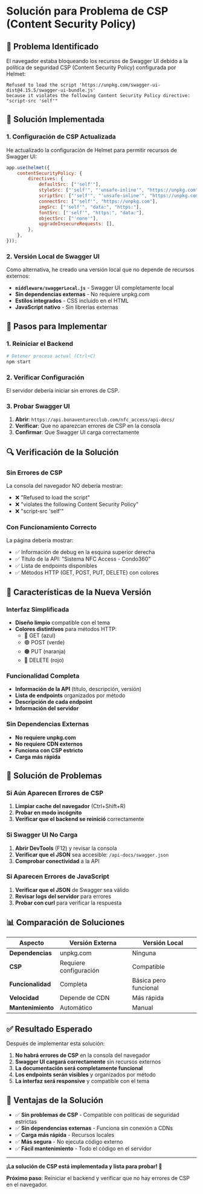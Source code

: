 # Solución para Problema de CSP (Content Security Policy)

## 🎯 Problema Identificado

El navegador estaba bloqueando los recursos de Swagger UI debido a la política de seguridad CSP (Content Security Policy) configurada por Helmet:

```
Refused to load the script 'https://unpkg.com/swagger-ui-dist@4.15.5/swagger-ui-bundle.js' 
because it violates the following Content Security Policy directive: "script-src 'self'"
```

## 🔧 Solución Implementada

### 1. Configuración de CSP Actualizada

He actualizado la configuración de Helmet para permitir recursos de Swagger UI:

```javascript
app.use(helmet({
    contentSecurityPolicy: {
        directives: {
            defaultSrc: ["'self'"],
            styleSrc: ["'self'", "'unsafe-inline'", "https://unpkg.com"],
            scriptSrc: ["'self'", "'unsafe-inline'", "https://unpkg.com"],
            connectSrc: ["'self'", "https://unpkg.com"],
            imgSrc: ["'self'", "data:", "https:"],
            fontSrc: ["'self'", "https:", "data:"],
            objectSrc: ["'none'"],
            upgradeInsecureRequests: [],
        },
    },
}));
```

### 2. Versión Local de Swagger UI

Como alternativa, he creado una versión local que no depende de recursos externos:

- **`middleware/swaggerLocal.js`** - Swagger UI completamente local
- **Sin dependencias externas** - No requiere unpkg.com
- **Estilos integrados** - CSS incluido en el HTML
- **JavaScript nativo** - Sin librerías externas

## 🚀 Pasos para Implementar

### 1. Reiniciar el Backend

```bash
# Detener proceso actual (Ctrl+C)
npm start
```

### 2. Verificar Configuración

El servidor debería iniciar sin errores de CSP.

### 3. Probar Swagger UI

1. **Abrir**: `https://api.bonaventurecclub.com/nfc_access/api-docs/`
2. **Verificar**: Que no aparezcan errores de CSP en la consola
3. **Confirmar**: Que Swagger UI carga correctamente

## 🔍 Verificación de la Solución

### Sin Errores de CSP

La consola del navegador NO debería mostrar:
- ❌ "Refused to load the script"
- ❌ "violates the following Content Security Policy"
- ❌ "script-src 'self'"

### Con Funcionamiento Correcto

La página debería mostrar:
- ✅ Información de debug en la esquina superior derecha
- ✅ Título de la API: "Sistema NFC Access - Condo360"
- ✅ Lista de endpoints disponibles
- ✅ Métodos HTTP (GET, POST, PUT, DELETE) con colores

## 🎨 Características de la Nueva Versión

### Interfaz Simplificada
- **Diseño limpio** compatible con el tema
- **Colores distintivos** para métodos HTTP:
  - 🔵 GET (azul)
  - 🟢 POST (verde)
  - 🟠 PUT (naranja)
  - 🔴 DELETE (rojo)

### Funcionalidad Completa
- **Información de la API** (título, descripción, versión)
- **Lista de endpoints** organizados por método
- **Descripción de cada endpoint**
- **Información del servidor**

### Sin Dependencias Externas
- **No requiere unpkg.com**
- **No requiere CDN externos**
- **Funciona con CSP estricto**
- **Carga más rápida**

## 🐛 Solución de Problemas

### Si Aún Aparecen Errores de CSP

1. **Limpiar cache del navegador** (Ctrl+Shift+R)
2. **Probar en modo incógnito**
3. **Verificar que el backend se reinició** correctamente

### Si Swagger UI No Carga

1. **Abrir DevTools** (F12) y revisar la consola
2. **Verificar que el JSON** sea accesible: `/api-docs/swagger.json`
3. **Comprobar conectividad** a la API

### Si Aparecen Errores de JavaScript

1. **Verificar que el JSON** de Swagger sea válido
2. **Revisar logs del servidor** para errores
3. **Probar con curl** para verificar la respuesta

## 📊 Comparación de Soluciones

| Aspecto | Versión Externa | Versión Local |
|---------|----------------|---------------|
| **Dependencias** | unpkg.com | Ninguna |
| **CSP** | Requiere configuración | Compatible |
| **Funcionalidad** | Completa | Básica pero funcional |
| **Velocidad** | Depende de CDN | Más rápida |
| **Mantenimiento** | Automático | Manual |

## ✅ Resultado Esperado

Después de implementar esta solución:

1. **No habrá errores de CSP** en la consola del navegador
2. **Swagger UI cargará correctamente** sin recursos externos
3. **La documentación será completamente funcional**
4. **Los endpoints serán visibles** y organizados por método
5. **La interfaz será responsive** y compatible con el tema

## 🎉 Ventajas de la Solución

- ✅ **Sin problemas de CSP** - Compatible con políticas de seguridad estrictas
- ✅ **Sin dependencias externas** - Funciona sin conexión a CDNs
- ✅ **Carga más rápida** - Recursos locales
- ✅ **Más segura** - No ejecuta código externo
- ✅ **Fácil mantenimiento** - Todo el código en el servidor

---

**¡La solución de CSP está implementada y lista para probar! 🚀**

**Próximo paso**: Reiniciar el backend y verificar que no hay errores de CSP en el navegador.
